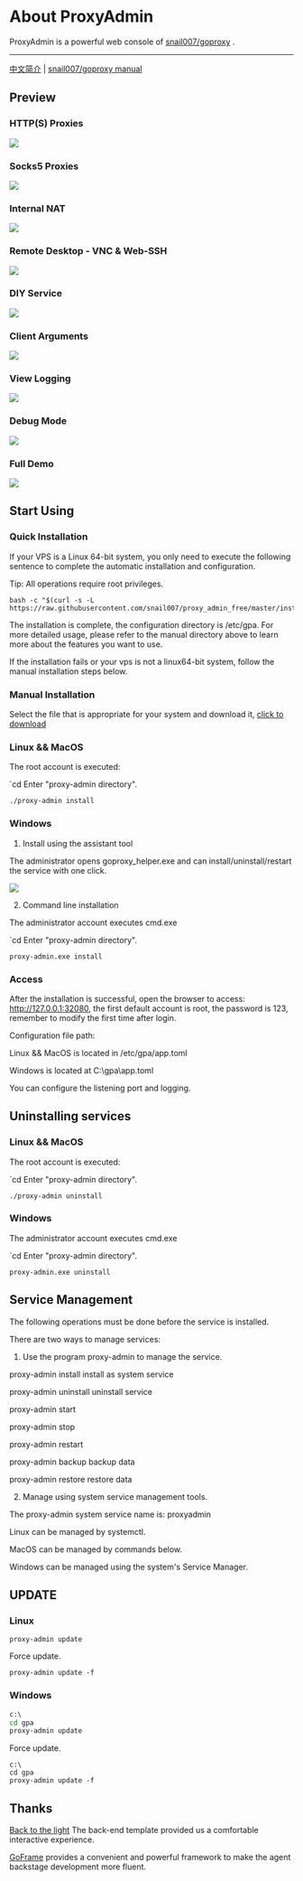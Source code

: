 # About ProxyAdmin
ProxyAdmin is a powerful web console of [snail007/goproxy](https://github.com/snail007/goproxy) .

<hr>

[中文简介](/README_ZH.md) | [snail007/goproxy manual](https://snail.gitee.io/proxy/manual/zh)

## Preview

### HTTP(S) Proxies
![](https://mirrors.host900.com/https://github.com/snail007/proxy_admin_free/blob/master/res/images/http_en.gif)

### Socks5 Proxies
![](https://mirrors.host900.com/https://github.com/snail007/proxy_admin_free/blob/master/res/images/socks5_en.gif)

### Internal NAT
![](https://mirrors.host900.com/https://github.com/snail007/proxy_admin_free/blob/master/res/images/nat_en.gif)

### Remote Desktop - VNC & Web-SSH
![](https://mirrors.host900.com/https://github.com/snail007/proxy_admin_free/blob/master/res/images/rdp.gif)

### DIY Service
![](https://mirrors.host900.com/https://github.com/snail007/proxy_admin_free/blob/master/res/images/diy_en.gif)

### Client Arguments
![](https://mirrors.host900.com/https://github.com/snail007/proxy_admin_free/blob/master/res/images/client_args.gif)

### View Logging
![](https://mirrors.host900.com/https://github.com/snail007/proxy_admin_free/blob/master/res/images/logging.gif)

### Debug Mode
![](https://mirrors.host900.com/https://github.com/snail007/proxy_admin_free/blob/master/res/images/debugging.gif)

### Full Demo
![](https://mirrors.host900.com/https://github.com/snail007/proxy_admin_free/blob/master/res/images/demo_cn.gif)

## Start Using

### Quick Installation

If your VPS is a Linux 64-bit system, you only need to execute the following sentence to complete the automatic installation and configuration.

Tip: All operations require root privileges.

```shell
bash -c "$(curl -s -L https://raw.githubusercontent.com/snail007/proxy_admin_free/master/install_auto.sh)"
```

The installation is complete, the configuration directory is /etc/gpa. For more detailed usage, please refer to the manual directory above to learn more about the features you want to use.

If the installation fails or your vps is not a linux64-bit system, follow the manual installation steps below.
  
### Manual Installation

Select the file that is appropriate for your system and download it, [click to download](https://github.com/snail007/proxy_admin_free/releases)

### Linux && MacOS

The root account is executed:

`cd Enter "proxy-admin directory".

`./proxy-admin install`


### Windows

1. Install using the assistant tool

The administrator opens goproxy_helper.exe and can install/uninstall/restart the service with one click.

![](https://mirrors.host900.com/https://github.com/snail007/proxy_admin_free/blob/master/res/images/gh.png)

2. Command line installation

The administrator account executes cmd.exe

`cd Enter "proxy-admin directory".

`proxy-admin.exe install`

### Access

After the installation is successful, open the browser to access: http://127.0.0.1:32080, the first default account is root, the password is 123, remember to modify the first time after login.

Configuration file path:

Linux && MacOS is located in /etc/gpa/app.toml

Windows is located at C:\gpa\app.toml

You can configure the listening port and logging.

## Uninstalling services

### Linux && MacOS

The root account is executed:

`cd Enter "proxy-admin directory".

`./proxy-admin uninstall`


### Windows

The administrator account executes cmd.exe

`cd Enter "proxy-admin directory".

`proxy-admin.exe uninstall`

## Service Management

The following operations must be done before the service is installed.

There are two ways to manage services:

1. Use the program proxy-admin to manage the service.

proxy-admin install install as system service

proxy-admin uninstall uninstall service

proxy-admin start

proxy-admin stop

proxy-admin restart

proxy-admin backup     backup data

proxy-admin restore    restore data

2. Manage using system service management tools.

The proxy-admin system service name is: proxyadmin

Linux can be managed by systemctl.

MacOS can be managed by commands below.

Windows can be managed using the system's Service Manager.

## UPDATE

### Linux

```shell
proxy-admin update
```

Force update.

```shell
proxy-admin update -f
```

### Windows

```bat
c:\
cd gpa
proxy-admin update
```

Force update.

```shell
c:\
cd gpa
proxy-admin update -f
```


## Thanks

[Back to the light](https://gitee.com/yinqi) The back-end template provided us a comfortable interactive experience.

[GoFrame](https://github.com/gogf/gf) provides a convenient and powerful framework to make the agent backstage development more fluent.